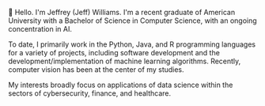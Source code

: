 👋 Hello. I'm Jeffrey (Jeff) Williams.
I'm a recent graduate of American University with a Bachelor of Science in Computer Science, with an ongoing concentration in AI. 

To date, I primarily work in the Python, Java, and R programming languages for a variety of projects, including software development and the development/implementation of machine learning algorithms. Recently, computer vision has been at the center of my studies.

My interests broadly focus on applications of data science within the sectors of cybersecurity, finance, and healthcare.

